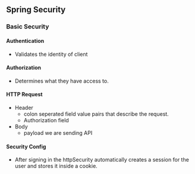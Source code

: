## Spring Security 

### Basic Security

#### Authentication 
- Validates the identity of client 

#### Authorization 
- Determines what they have access to. 

#### HTTP Request
- Header
  - colon seperated field value pairs that describe the request. 
  - Authorization field
- Body
  - payload we are sending API 

#### Security Config
- After signing in the httpSecurity automatically creates a session for the user and stores it inside a cookie.